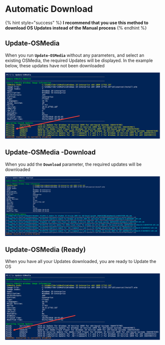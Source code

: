 # Automatic Download

{% hint style="success" %}
**I recommend that you use this method to download OS Updates instead of the Manual process**
{% endhint %}

## Update-OSMedia

When you run **`Update-OSMedia`** without any parameters, and select an existing OSMedia, the required Updates will be displayed.  In the example below, these updates have not been downloaded

![](../../../../.gitbook/assets/image%20%2887%29.png)

## Update-OSMedia -Download

When you add the **`Download`** parameter, the required updates will be downloaded 

![](../../../../.gitbook/assets/image%20%28217%29.png)

## Update-OSMedia \(Ready\)

When you have all your Updates downloaded, you are ready to Update the OS

![](../../../../.gitbook/assets/image%20%28181%29.png)



